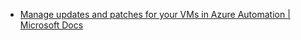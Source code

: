 - [Manage updates and patches for your VMs in Azure Automation | Microsoft Docs](https://docs.microsoft.com/en-us/azure/automation/update-management/manage-updates-for-vm)
